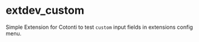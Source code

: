 extdev_custom
=============

Simple Extension for Cotonti to test `custom` input fields in extensions config menu.
